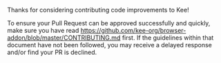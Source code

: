 Thanks for considering contributing code improvements to Kee!

To ensure your Pull Request can be approved successfully and quickly, make sure you have read https://github.com/kee-org/browser-addon/blob/master/CONTRIBUTING.md first. If the guidelines within that document have not been followed, you may receive a delayed response and/or find your PR is declined.
